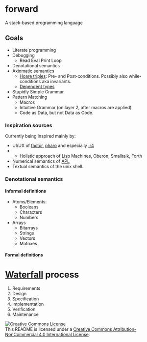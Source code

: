 # forward
A stack-based programming language

## Goals
- Literate programming
- Debugging
  - Read Eval Print Loop
- Denotational semantics
- Axiomatic semantics
  - [Hoare triples]: Pre- and Post-conditions. Possibly also while-conditions aka invariants.
  - [Dependent types]
- Stupidly Simple Grammar
- Pattern Matching
  - Macros
  - Intuitive Grammar (on layer 2, after macros are applied)
  - Code as Data, but not Data as Code.

### Inspiration sources

Currently being inspired mainly by:
- UI/UX of [factor], [pharo] and especially [:r4]
- - Holistic approach of Lisp Machines, Oberon, Smalltalk, Forth
- Numerical semantics of [APL]
- Textual semantics of the unix shell.

### Denotational semantics


#### Informal definitions

- Atoms/Elements:
  - Booleans
  - Characters
  - Numbers
- Arrays
  - Bitarrays
  - Strings
  - Vectors
  - Matrixes

#### Formal definitions



# [Waterfall] process

1. Requirements
2. Design
3. Specification
4. Implementation
5. Verification
6. Maintenance 




[Hoare triples]: https://en.wikipedia.org/wiki/Hoare_logic#Hoare_triple
[Waterfall]: https://en.wikipedia.org/wiki/Waterfall_model#Model
[Dependent types]: https://en.wikipedia.org/wiki/Dependent_type
[factor]: https://github.com/factor/factor/
[APL]: https://tryapl.org/
[pharo]: https://github.com/pharo-project/pharo
[:r4]: https://github.com/phreda4/r4

<a rel="license" href="http://creativecommons.org/licenses/by-nc/4.0/"><img alt="Creative Commons License" style="border-width:0" src="https://i.creativecommons.org/l/by-nc/4.0/88x31.png" /></a><br />This README is licensed under a <a rel="license" href="http://creativecommons.org/licenses/by-nc/4.0/">Creative Commons Attribution-NonCommercial 4.0 International License</a>.
